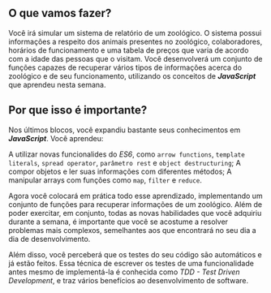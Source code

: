 ## O que vamos fazer?

Você irá simular um sistema de relatório de um zoológico. O sistema possui informações a respeito dos animais presentes no zoológico, colaboradores, horários de funcionamento e uma tabela de preços que varia de acordo com a idade das pessoas que o visitam.
Você desenvolverá um conjunto de funções capazes de recuperar vários tipos de informações acerca do zoológico e de seu funcionamento, utilizando os conceitos de **_JavaScript_** que aprendeu nesta semana.


## Por que isso é importante?

Nos últimos blocos, você expandiu bastante seus conhecimentos em **_JavaScript_**. Você aprendeu:

A utilizar novas funcionalides do _ES6_, como `arrow functions`, `template literals`, `spread operator`, `parâmetro rest` e `object destructuring`;
A compor objetos e ler suas informações com diferentes métodos;
A manipular arrays com funções como `map`, `filter` e `reduce`.

Agora você colocará em prática todo esse aprendizado, implementando um conjunto de funções para recuperar informações de um zoológico. Além de poder exercitar, em conjunto, todas as novas habilidades que você adquiriu durante a semana, é importante que você se acostume a resolver problemas mais complexos, semelhantes aos que encontrará no seu dia a dia de desenvolvimento.

Além disso, você perceberá que os testes do seu código são automáticos e já estão feitos. Essa técnica de escrever os testes de uma funcionalidade antes mesmo de implementá-la é conhecida como _TDD - Test Driven Development_, e traz vários benefícios ao desenvolvimento de software.